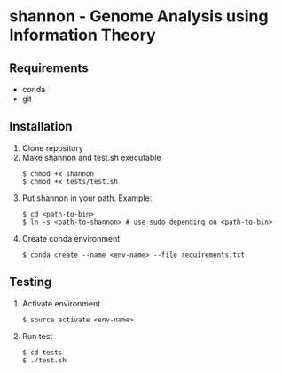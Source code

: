 # shannon - Genome Analysis using Information Theory

## Requirements

* conda
* git

## Installation

1. Clone repository
2. Make shannon and test.sh executable
    ```shell
    $ chmod +x shannon
    $ chmod +x tests/test.sh
    ```
3. Put shannon in your path. Example:
   ```shell
   $ cd <path-to-bin>
   $ ln -s <path-to-shannon> # use sudo depending on <path-to-bin>
   ```
4. Create conda environment
   ```shell
   $ conda create --name <env-name> --file requirements.txt
   ```

## Testing

1. Activate environment
   ```shell
   $ source activate <env-name>
   ```
2. Run test
   ```shell
   $ cd tests
   $ ./test.sh
   ```
